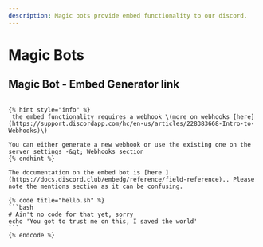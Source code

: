 ```yaml
---
description: Magic bots provide embed functionality to our discord.
---
```


# Magic Bots

## Magic Bot - Embed Generator link

~~~~[**Embeds**](https://discord.club/embedg/) **help in making the discord text more structured and let you add a lot of info in one message.**

{% hint style="info" %}
 the embed functionality requires a webhook \(more on webhooks [here](https://support.discordapp.com/hc/en-us/articles/228383668-Intro-to-Webhooks)\)

You can either generate a new webhook or use the existing one on the server settings -&gt; Webhooks section
{% endhint %}

The documentation on the embed bot is [here ](https://docs.discord.club/embedg/reference/field-reference).. Please note the mentions section as it can be confusing.

{% code title="hello.sh" %}
```bash
# Ain't no code for that yet, sorry
echo 'You got to trust me on this, I saved the world'
```
{% endcode %}



